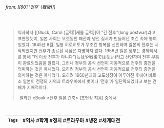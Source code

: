 
###### from: [[601 '전후' (戰後)]]

<br/>

>역사학자 [[Gluck, Carol (글럭)|캐롤 글럭]]이 "긴 전후"(long postwar)라고 표현했듯이, 일본 사회는 오랫동안 패전과 냉전 질서가 만들어낸 조건 속에 놓여 있었다. 1945년 8월, 일왕 히로히토가 무조건 항복을 선언하며 일본의 전후는 시작되었지만 전후가 종료된 시점은 자명하지 않다. 1956년 일본 정부는 경제백서를 통해 “더 이상 전후가 아니다”(もはや戦後ではない)라고 선언하며 전후 부흥이 완료되었음을 알렸다. 그러나 정부의 공식 선언이 자동적으로 전후의 종언을 의미하는 것은 아니었다. 오히려  정부의 공식 선언이 자동적으로 전후의 종언을 의미하는 것은 아니었다. 오히려 1960년대의 고도성장이 이루어진 후에야 비로소 일본이 전쟁의 기억과 트라우마에서 벗어나 ‘전후’가 일단락되었다고 보는 견해가 지배적이다.  
>
>-알라딘 eBook <전후 일본 건축> (조현정 지음) 중에서 

<br/>

| <small> Tags </small> | #역사 #학계 #정치 #트라우마  #냉전 #세계대전  |
| --- | --- |
